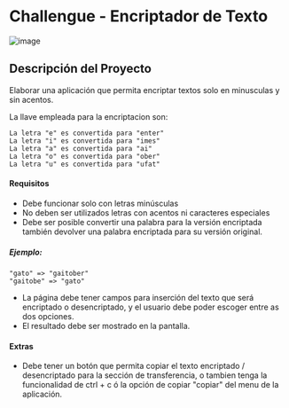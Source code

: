 # Challengue - Encriptador de Texto
![image](https://github.com/wilson202406/EncriptadorTexto/assets/173518308/74ede68c-5bff-473c-a2e1-b9131c2a8aef)

## Descripción del Proyecto
Elaborar una aplicación que permita encriptar textos solo en minusculas y sin acentos.

La llave empleada para la encriptacion son:
```
La letra "e" es convertida para "enter"
La letra "i" es convertida para "imes"
La letra "a" es convertida para "ai"
La letra "o" es convertida para "ober"
La letra "u" es convertida para "ufat"
```
#### Requisitos
- Debe funcionar solo con letras minúsculas
- No deben ser utilizados letras con acentos ni caracteres especiales
- Debe ser posible convertir una palabra para la versión encriptada también devolver una palabra encriptada para su versión original.
##### Ejemplo:
```
"gato" => "gaitober"
"gaitobe" => "gato"
```
- La página debe tener campos para
inserción del texto que será encriptado o desencriptado, y el usuario debe poder escoger entre as dos opciones.
- El resultado debe ser mostrado en la pantalla.

#### Extras
- Debe tener un botón que permita copiar el texto encriptado / desencriptado para la sección de transferencia, o tambien tenga la funcionalidad de ctrl + c ó la opción de copiar "copiar" del menu de la aplicación.
